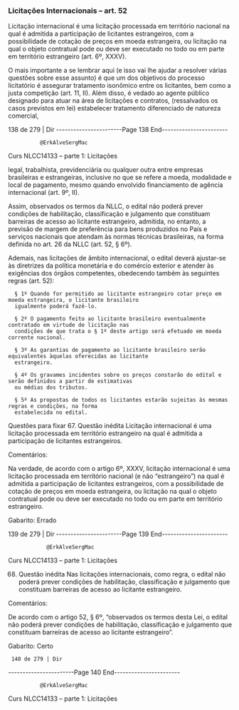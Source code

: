 ### Licitações Internacionais – art. 52
Licitação internacional é uma licitação processada em território nacional na qual é admitida a participação de
licitantes estrangeiros, com a possibilidade de cotação de preços em moeda estrangeira, ou licitação na qual o
objeto contratual pode ou deve ser executado no todo ou em parte em território estrangeiro (art. 6º, XXXV).

O mais importante a se lembrar aqui (e isso vai lhe ajudar a resolver várias questões sobre esse assunto) é que um
dos objetivos do processo licitatório é assegurar tratamento isonômico entre os licitantes, bem como a justa
competição (art. 11, II). Além disso, é vedado ao agente público designado para atuar na área de licitações e
contratos, (ressalvados os casos previstos em lei) estabelecer tratamento diferenciado de natureza comercial,




 138 de 279 | Dir
-----------------------Page 138 End-----------------------

              @ErkAlveSergMac
 Curs        NLCC14133 – parte 1: Licitações


legal, trabalhista, previdenciária ou qualquer outra entre empresas brasileiras e estrangeiras, inclusive no que se
refere a moeda, modalidade e local de pagamento, mesmo quando envolvido financiamento de agência
internacional (art. 9º, II).

Assim, observados os termos da NLLC, o edital não poderá prever condições de habilitação, classificação e
julgamento que constituam barreiras de acesso ao licitante estrangeiro, admitida, no entanto, a previsão de
margem de preferência para bens produzidos no País e serviços nacionais que atendam às normas técnicas
brasileiras, na forma definida no art. 26 da NLLC (art. 52, § 6º).

Ademais, nas licitações de âmbito internacional, o edital deverá ajustar-se às diretrizes da política monetária e
do comércio exterior e atender às exigências dos órgãos competentes, obedecendo também às seguintes regras
(art. 52):

      § 1º Quando for permitido ao licitante estrangeiro cotar preço em moeda estrangeira, o licitante brasileiro
      igualmente poderá fazê-lo.

      § 2º O pagamento feito ao licitante brasileiro eventualmente contratado em virtude de licitação nas
      condições de que trata o § 1º deste artigo será efetuado em moeda corrente nacional.

      § 3º As garantias de pagamento ao licitante brasileiro serão equivalentes àquelas oferecidas ao licitante
      estrangeiro.

      § 4º Os gravames incidentes sobre os preços constarão do edital e serão definidos a partir de estimativas
      ou médias dos tributos.

      § 5º As propostas de todos os licitantes estarão sujeitas às mesmas regras e condições, na forma
      estabelecida no edital.




Questões para fixar
67. Questão inédita
Licitação internacional é uma licitação processada em território estrangeiro na qual é admitida a participação de
licitantes estrangeiros.

Comentários:

Na verdade, de acordo com o artigo 6º, XXXV, licitação internacional é uma licitação processada em território
nacional (e não “estrangeiro”) na qual é admitida a participação de licitantes estrangeiros, com a possibilidade
de cotação de preços em moeda estrangeira, ou licitação na qual o objeto contratual pode ou deve ser executado
no todo ou em parte em território estrangeiro.

Gabarito: Errado




 139 de 279 | Dir
-----------------------Page 139 End-----------------------

                @ErkAlveSergMac
 Curs          NLCC14133 – parte 1: Licitações


68. Questão inédita
Nas licitações internacionais, como regra, o edital não poderá prever condições de habilitação, classificação e
julgamento que constituam barreiras de acesso ao licitante estrangeiro.

Comentários:

De acordo com o artigo 52, § 6º, “observados os termos desta Lei, o edital não poderá prever condições de
habilitação, classificação e julgamento que constituam barreiras de acesso ao licitante estrangeiro”.

Gabarito: Certo




     140 de 279 | Dir
-----------------------Page 140 End-----------------------

              @ErkAlveSergMac
 Curs        NLCC14133 – parte 1: Licitações